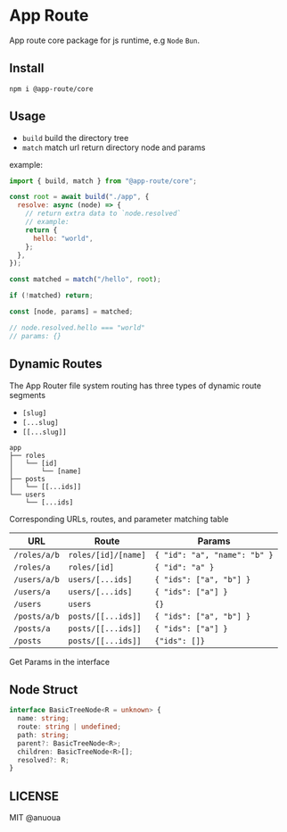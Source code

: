 # App Route

App route core package for js runtime, e.g `Node` `Bun`.

## Install

```shell
npm i @app-route/core
```

## Usage

- `build`
  build the directory tree
- `match`
  match url return directory node and params

example:

```javascript
import { build, match } from "@app-route/core";

const root = await build("./app", {
  resolve: async (node) => {
    // return extra data to `node.resolved`
    // example:
    return {
      hello: "world",
    };
  },
});

const matched = match("/hello", root);

if (!matched) return;

const [node, params] = matched;

// node.resolved.hello === "world"
// params: {}
```

## Dynamic Routes

The App Router file system routing has three types of dynamic route segments

- `[slug]`
- `[...slug]`
- `[[...slug]]`

```
app
├── roles
│   └── [id]
│       └── [name]
├── posts
│   └── [[...ids]]
└── users
    └── [...ids]

```

Corresponding URLs, routes, and parameter matching table

| URL          | Route               | Params                       |
| ------------ | ------------------- | ---------------------------- |
| `/roles/a/b` | `roles/[id]/[name]` | `{ "id": "a", "name": "b" }` |
| `/roles/a`   | `roles/[id]`        | `{ "id": "a" }`              |
| `/users/a/b` | `users/[...ids]`    | `{ "ids": ["a", "b"] }`      |
| `/users/a`   | `users/[...ids]`    | `{ "ids": ["a"] }`           |
| `/users`     | `users`             | `{}`                         |
| `/posts/a/b` | `posts/[[...ids]]`  | `{ "ids": ["a", "b"] }`      |
| `/posts/a`   | `posts/[[...ids]]`  | `{ "ids": ["a"] }`           |
| `/posts`     | `posts/[[...ids]]`  | `{"ids": []}`                |

Get Params in the interface

## Node Struct

```typescript
interface BasicTreeNode<R = unknown> {
  name: string;
  route: string | undefined;
  path: string;
  parent?: BasicTreeNode<R>;
  children: BasicTreeNode<R>[];
  resolved?: R;
}
```

## LICENSE

MIT @anuoua
